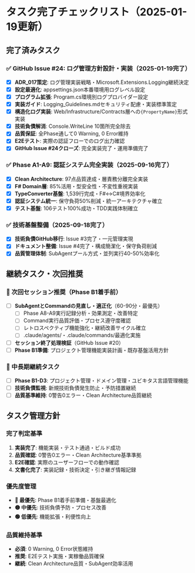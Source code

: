 # タスク完了チェックリスト（2025-01-19更新）

## 完了済みタスク

### ✅ GitHub Issue #24: ログ管理方針設計・実装（2025-01-19完了）
- [x] **ADR_017策定**: ログ管理実装戦略・Microsoft.Extensions.Logging継続決定
- [x] **設定最適化**: appsettings.json本番環境用ログレベル設定
- [x] **プログラム拡張**: Program.cs環境別ログプロバイダー設定
- [x] **実装ガイド**: Logging_Guidelines.mdセキュリティ配慮・実装標準策定
- [x] **構造化ログ実装**: Web/Infrastructure/Contracts層への`{PropertyName}`形式実装
- [x] **技術負債解消**: Console.WriteLine 10箇所完全除去
- [x] **品質保証**: 全Phase通して0 Warning, 0 Error維持
- [x] **E2Eテスト**: 実際の認証フローでのログ出力確認
- [x] **GitHub Issue #24クローズ**: 完全実装完了・運用準備完了

### ✅ Phase A1-A9: 認証システム完全実装（2025-09-16完了）
- [x] **Clean Architecture**: 97点品質達成・層責務分離完全実装
- [x] **F# Domain層**: 85%活用・型安全性・不変性重視実装
- [x] **TypeConverter基盤**: 1,539行完成・F#↔C#境界効率化
- [x] **認証システム統一**: 保守負荷50%削減・統一アーキテクチャ確立
- [x] **テスト基盤**: 106テスト100%成功・TDD実践体制確立

### ✅ 技術基盤整備（2025-09-18完了）
- [x] **技術負債GitHub移行**: Issue #3完了・一元管理実現
- [x] **ドキュメント整備**: Issue #4完了・構成簡潔化・保守負荷削減
- [x] **品質管理体制**: SubAgentプール方式・並列実行40-50%効率化

## 継続タスク・次回推奨

### 🔄 次回セッション推奨（Phase B1着手前）
- [ ] **SubAgentとCommandの見直し・適正化**（60-90分・最優先）
  - [ ] Phase A8-A9実行記録分析・効果測定・改善特定
  - [ ] Command実行品質評価・プロセス遵守度確認
  - [ ] レトロスペクティブ機能強化・継続改善サイクル確立
  - [ ] .claude/agents/・.claude/commands/最適化実施
- [ ] **セッション終了処理検証**（GitHub Issue #20）
- [ ] **Phase B1準備**: プロジェクト管理機能実装計画・既存基盤活用方針

### 🎯 中長期継続タスク
- [ ] **Phase B1-D3**: プロジェクト管理・ドメイン管理・ユビキタス言語管理機能
- [ ] **技術負債監視**: 新規技術負債発生防止・予防措置継続
- [ ] **品質基準維持**: 0警告0エラー・Clean Architecture品質継続

## タスク管理方針

### 完了判定基準
1. **実装完了**: 機能実装・テスト通過・ビルド成功
2. **品質確認**: 0警告0エラー・Clean Architecture基準準拠
3. **E2E確認**: 実際のユーザーフローでの動作確認
4. **文書化完了**: 実装記録・技術決定・引き継ぎ情報記録

### 優先度管理
- **🔴 最優先**: Phase B1着手前準備・基盤最適化
- **🟡 中優先**: 技術負債予防・プロセス改善
- **🟢 低優先**: 機能拡張・利便性向上

### 品質維持基準
- **必須**: 0 Warning, 0 Error状態維持
- **推奨**: E2Eテスト実施・実稼働品質確保
- **継続**: Clean Architecture品質・SubAgent効率活用